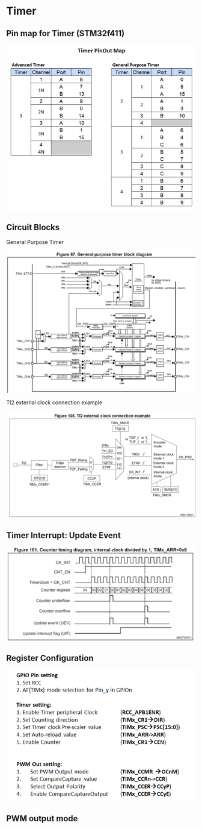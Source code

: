 # Timer

## Pin map for Timer \(STM32f411\)

![](../../.gitbook/assets/image%20%2864%29.png)

## Circuit Blocks

General Purpose Timer

![](../../.gitbook/assets/image%20%2863%29.png)

TI2 external clock connection example

![](../../.gitbook/assets/image%20%2860%29.png)



## Timer Interrupt: Update Event

![](../../.gitbook/assets/image%20%2862%29.png)



## Register Configuration

![](../../.gitbook/assets/image%20%2859%29.png)



## PWM output mode



